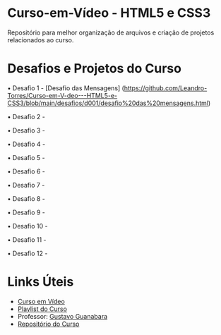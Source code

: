 # Curso-em-Vídeo - HTML5 e CSS3
Repositório para melhor organização de arquivos e criação de projetos relacionados ao curso.

# Desafios e Projetos do Curso

• Desafio 1 - [Desafio das Mensagens] (https://github.com/Leandro-Torres/Curso-em-V-deo---HTML5-e-CSS3/blob/main/desafios/d001/desafio%20das%20mensagens.html)
<p></p>
• Desafio 2 -
<p></p>
• Desafio 3 -
<p></p>
• Desafio 4 -
<p></p>
• Desafio 5 -
<p></p>
• Desafio 6 -
<p></p>
• Desafio 7 -
<p></p>
• Desafio 8 -
<p></p>
• Desafio 9 -
<p></p>
• Desafio 10 -
<p></p>
• Desafio 11 -
<p></p>
• Desafio 12 -
<p></p>

# Links Úteis
* [Curso em Vídeo](https://www.cursoemvideo.com/)
* [Playlist do Curso](https://www.youtube.com/playlist?list=PLHz_AreHm4dkZ9-atkcmcBaMZdmLHft8n)
* Professor: [Gustavo Guanabara](https://github.com/gustavoguanabara)
* [Repositório do Curso](https://github.com/gustavoguanabara/html-css)
